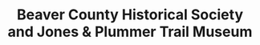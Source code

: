 ---
layout: repo
title: "Beaver County Historical Society and Jones & Plummer Trail Museum"
id: 24196
permalink: repos/24196/
---